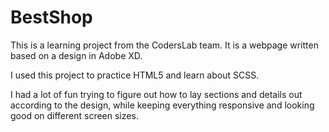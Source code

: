 # BestShop

This is a learning project from the CodersLab team. It is a webpage written based on a design in Adobe XD.

I used this project to practice HTML5 and learn about SCSS.

I had a lot of fun trying to figure out how to lay sections and details out according to the design, while keeping everything responsive and looking good on different screen sizes.
